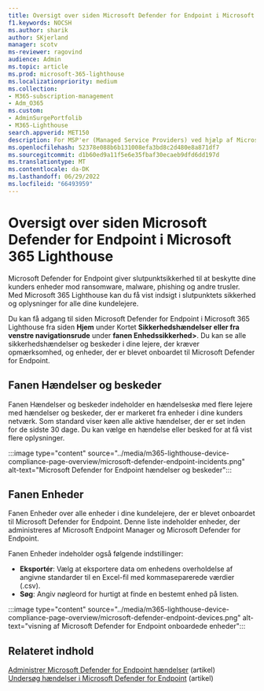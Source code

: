 ```yaml
---
title: Oversigt over siden Microsoft Defender for Endpoint i Microsoft 365 Lighthouse
f1.keywords: NOCSH
ms.author: sharik
author: SKjerland
manager: scotv
ms-reviewer: ragovind
audience: Admin
ms.topic: article
ms.prod: microsoft-365-lighthouse
ms.localizationpriority: medium
ms.collection:
- M365-subscription-management
- Adm_O365
ms.custom:
- AdminSurgePortfolib
- M365-Lighthouse
search.appverid: MET150
description: For MSP'er (Managed Service Providers) ved hjælp af Microsoft 365 Lighthouse kan du få mere at vide om, hvordan du får vist sikkerhedsrisici.
ms.openlocfilehash: 52378e088b6b131008efa3bd8c2d480e8a871df7
ms.sourcegitcommit: d1b60ed9a11f5e6e35fbaf30ecaeb9dfd6dd197d
ms.translationtype: MT
ms.contentlocale: da-DK
ms.lasthandoff: 06/29/2022
ms.locfileid: "66493959"
---
```

# <a name="overview-of-the-microsoft-defender-for-endpoint-page-in-microsoft-365-lighthouse"></a>Oversigt over siden Microsoft Defender for Endpoint i Microsoft 365 Lighthouse

Microsoft Defender for Endpoint giver slutpunktsikkerhed til at beskytte dine kunders enheder mod ransomware, malware, phishing og andre trusler. Med Microsoft 365 Lighthouse kan du få vist indsigt i slutpunktets sikkerhed og oplysninger for alle dine kundelejere.

Du kan få adgang til siden Microsoft Defender for Endpoint i Microsoft 365 Lighthouse fra siden **Hjem** under Kortet **Sikkerhedshændelser eller fra venstre navigationsrude** under **fanen Enhedssikkerhed\>**. Du kan se alle sikkerhedshændelser og beskeder i dine lejere, der kræver opmærksomhed, og enheder, der er blevet onboardet til Microsoft Defender for Endpoint.

## <a name="incidents-and-alerts-tab"></a>Fanen Hændelser og beskeder

Fanen Hændelser og beskeder indeholder en hændelseskø med flere lejere med hændelser og beskeder, der er markeret fra enheder i dine kunders netværk. Som standard viser køen alle aktive hændelser, der er set inden for de sidste 30 dage. Du kan vælge en hændelse eller besked for at få vist flere oplysninger.

:::image type="content" source="../media/m365-lighthouse-device-compliance-page-overview/microsoft-defender-endpoint-incidents.png" alt-text="Microsoft Defender for Endpoint hændelser og beskeder":::

## <a name="devices-tab"></a>Fanen Enheder

Fanen Enheder over alle enheder i dine kundelejere, der er blevet onboardet til Microsoft Defender for Endpoint. Denne liste indeholder enheder, der administreres af Microsoft Endpoint Manager og Microsoft Defender for Endpoint.

Fanen Enheder indeholder også følgende indstillinger:

- **Eksportér**: Vælg at eksportere data om enhedens overholdelse af angivne standarder til en Excel-fil med kommaseparerede værdier (.csv).
- **Søg**: Angiv nøgleord for hurtigt at finde en bestemt enhed på listen.

:::image type="content" source="../media/m365-lighthouse-device-compliance-page-overview/microsoft-defender-endpoint-devices.png" alt-text="visning af Microsoft Defender for Endpoint onboardede enheder":::

## <a name="related-content"></a>Relateret indhold
[Administrer Microsoft Defender for Endpoint hændelser](../security/defender-endpoint/manage-incidents.md) (artikel)\
[Undersøg hændelser i Microsoft Defender for Endpoint](../security/defender-endpoint/investigate-incidents.md) (artikel)
